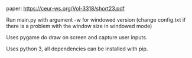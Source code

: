 paper: https://ceur-ws.org/Vol-3318/short23.pdf

Run main.py with argument -w for windowed version (change config.txt if there is a problem with the window size in windowed mode)

Uses pygame do draw on screen and capture user inputs.

Uses python 3, all dependencies can be installed with pip. 
